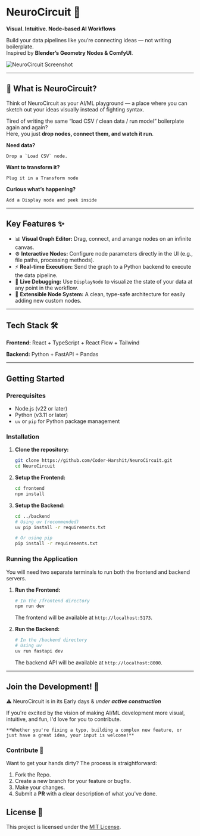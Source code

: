 # NeuroCircuit 🧠
**Visual. Intuitive. Node-based AI Workflows**

Build your data pipelines like you’re connecting ideas — not writing boilerplate.
<br>
Inspired by **Blender’s Geometry Nodes & ComfyUI**.

![NeuroCircuit Screenshot](Assets/Screenshots/Workflows/basic.png)

---
## 🚀 What is NeuroCircuit?

Think of NeuroCircuit as your AI/ML playground — a place where you can sketch out your ideas visually instead of fighting syntax.

Tired of writing the same “load CSV / clean data / run model” boilerplate again and again?
<br>Here, you just **drop nodes, connect them, and watch it run**.


**Need data?**

    Drop a `Load CSV` node.

**Want to transform it?** 
    
    Plug it in a Transform node

**Curious what’s happening?** 

    Add a Display node and peek inside

---

## Key Features ✨

* 📊 **Visual Graph Editor:** Drag, connect, and arrange nodes on an infinite canvas.
* ⚙️ **Interactive Nodes:** Configure node parameters directly in the UI (e.g., file paths, processing methods).
* ⚡ **Real-time Execution:** Send the graph to a Python backend to execute the data pipeline.
* 👀 **Live Debugging:** Use `DisplayNode` to visualize the state of your data at any point in the workflow.
* 🧩 **Extensible Node System:** A clean, type-safe architecture for easily adding new custom nodes.

---

## Tech Stack 🛠️

**Frontend:**   React   +   TypeScript  + React Flow  +   Tailwind

**Backend:**    Python  +   FastAPI     + Pandas

---

## Getting Started

### Prerequisites

* Node.js (v22 or later)
* Python (v3.11 or later)
* `uv` or `pip` for Python package management

### Installation

1.  **Clone the repository:**
    ```bash
    git clone https://github.com/Coder-Harshit/NeuroCircuit.git
    cd NeuroCircuit
    ```

2.  **Setup the Frontend:**
    ```bash
    cd frontend
    npm install
    ```

3.  **Setup the Backend:**
    ```bash
    cd ../backend
    # Using uv (recommended)
    uv pip install -r requirements.txt

    # Or using pip
    pip install -r requirements.txt
    ```

### Running the Application

You will need two separate terminals to run both the frontend and backend servers.

1.  **Run the Frontend:**
    ```bash
    # In the /frontend directory
    npm run dev
    ```
    The frontend will be available at `http://localhost:5173`.

2.  **Run the Backend:**
    ```bash
    # In the /backend directory
    # Using uv
    uv run fastapi dev
    ```
    The backend API will be available at `http://localhost:8000`.

---

## Join the Development! 🚧
⚠️ NeuroCircuit is in its Early days & *under **active construction***

If you're excited by the vision of making AI/ML development more visual, intuitive, and fun, I'd love for you to contribute.

    **Whether you're fixing a typo, building a complex new feature, or just have a great idea, your input is welcome!**

### Contribute 🤝

Want to get your hands dirty? The process is straightforward:

1. Fork the Repo.
2. Create a new branch for your feature or bugfix.
3. Make your changes.
4. Submit a **PR** with a clear description of what you've done.

## License 📜

This project is licensed under the [MIT License](LICENSE).
